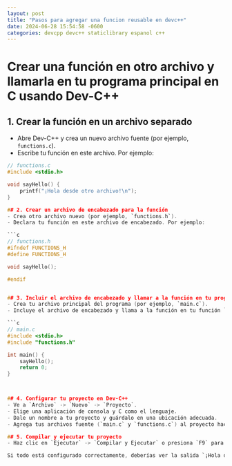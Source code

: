 ```yaml
---
layout: post
title: "Pasos para agregar una funcion reusable en devc++"
date: 2024-06-28 15:54:58 -0600
categories: devcpp devc++ staticlibrary espanol c++
---
```


# Crear una función en otro archivo y llamarla en tu programa principal en C usando Dev-C++

## 1. Crear la función en un archivo separado

- Abre Dev-C++ y crea un nuevo archivo fuente (por ejemplo, `functions.c`).
- Escribe tu función en este archivo. Por ejemplo:

````c
// functions.c
#include <stdio.h>

void sayHello() {
    printf("¡Hola desde otro archivo!\n");
}

## 2. Crear un archivo de encabezado para la función
- Crea otro archivo nuevo (por ejemplo, `functions.h`).
- Declara tu función en este archivo de encabezado. Por ejemplo:

```c
// functions.h
#ifndef FUNCTIONS_H
#define FUNCTIONS_H

void sayHello();

#endif


## 3. Incluir el archivo de encabezado y llamar a la función en tu programa principal
- Crea tu archivo principal del programa (por ejemplo, `main.c`).
- Incluye el archivo de encabezado y llama a la función en tu función `main`. Por ejemplo:

```c
// main.c
#include <stdio.h>
#include "functions.h"

int main() {
    sayHello();
    return 0;
}



## 4. Configurar tu proyecto en Dev-C++
- Ve a `Archivo` -> `Nuevo` -> `Proyecto`.
- Elige una aplicación de consola y C como el lenguaje.
- Dale un nombre a tu proyecto y guárdalo en una ubicación adecuada.
- Agrega tus archivos fuente (`main.c` y `functions.c`) al proyecto haciendo clic derecho en `Archivos de origen` en el gestor de proyectos y seleccionando `Añadir al proyecto`.

## 5. Compilar y ejecutar tu proyecto
- Haz clic en `Ejecutar` -> `Compilar y Ejecutar` o presiona `F9` para compilar y ejecutar tu programa.

Si todo está configurado correctamente, deberías ver la salida `¡Hola desde otro archivo!` en la consola. Esta configuración asegura que la función definida en `functions.c` sea accesible desde `main.c` a través de la declaración en `functions.h`.
````

